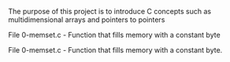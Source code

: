 The purpose of this project is to introduce C concepts such as multidimensional arrays and pointers to pointers

File 0-memset.c - Function that fills memory with a constant byte

File 0-memset.c - Function that fills memory with a constant byte.
